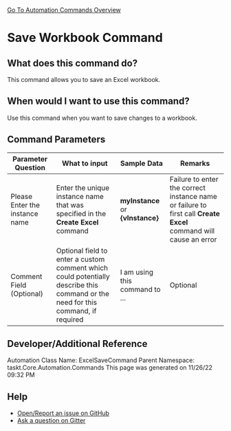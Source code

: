 <!--TITLE: Save Workbook Command -->
<!-- SUBTITLE: a command in the Excel Commands group. -->
[Go To Automation Commands Overview](/automation-commands.md)


# Save Workbook Command


## What does this command do?
This command allows you to save an Excel workbook.


## When would I want to use this command?
Use this command when you want to save changes to a workbook.


## Command Parameters
| Parameter Question   	| What to input  	|  Sample Data 	| Remarks  	|
| ---                    | ---               | ---           | ---       |
|Please Enter the instance name|Enter the unique instance name that was specified in the **Create Excel** command|**myInstance** or **{vInstance}**|Failure to enter the correct instance name or failure to first call **Create Excel** command will cause an error|
|Comment Field (Optional)|Optional field to enter a custom comment which could potentially describe this command or the need for this command, if required|I am using this command to ...|Optional|






## Developer/Additional Reference
Automation Class Name: ExcelSaveCommand
Parent Namespace: taskt.Core.Automation.Commands
This page was generated on 11/26/22 09:32 PM


## Help
- [Open/Report an issue on GitHub](https://github.com/rcktrncn/taskt/issues/new)
- [Ask a question on Gitter](https://gitter.im/taskt-rpa/Lobby)
